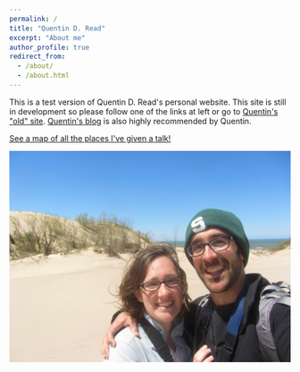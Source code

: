 ```yaml
---
permalink: /
title: "Quentin D. Read"
excerpt: "About me"
author_profile: true
redirect_from: 
  - /about/
  - /about.html
---
```


This is a test version of Quentin D. Read's personal website. This site is still in development so please follow one of the links at left or go to [Quentin's "old" site](https://quentinread.weebly.com). [Quentin's blog](https://qdrsite.wordpress.com) is also highly recommended by Quentin.

[See a map of all the places I've given a talk!](talkmap.html)

![Placeholder picture](/images/IMG_4417.jpg)


